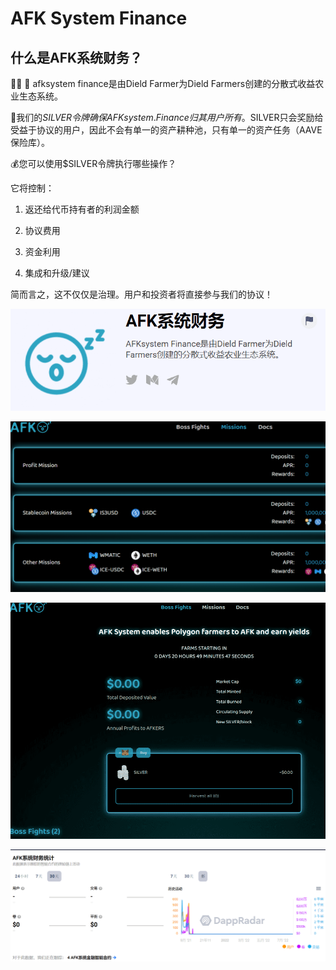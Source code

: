 # AFK System Finance

## 什么是AFK系统财务？

👨🏼 🌾 afksystem finance是由Dield Farmer为Dield Farmers创建的分散式收益农业生态系统。

🚀我们的$SILVER令牌确保AFKsystem.Finance归其用户所有。$SILVER只会奖励给受益于协议的用户，因此不会有单一的资产耕种池，只有单一的资产任务（AAVE保险库）。

💰您可以使用$SILVER令牌执行哪些操作？

它将控制：

1. 返还给代币持有者的利润金额

2. 协议费用

3. 资金利用

4. 集成和升级/建议

   

简而言之，这不仅仅是治理。用户和投资者将直接参与我们的协议！

![image-20220802155744976](image-20220802155744976.png)

![image-20220802155823218](image-20220802155823218.png)





![image-20220802155901112](image-20220802155901112.png)

![image-20220802160126931](image-20220802160126931.png)
